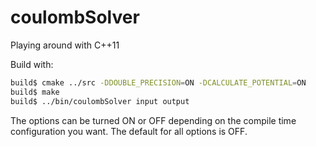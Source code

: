 # coulombSolver
Playing around with C++11

Build with:

```bash
build$ cmake ../src -DDOUBLE_PRECISION=ON -DCALCULATE_POTENTIAL=ON
build$ make
build$ ../bin/coulombSolver input output
```
The options can be turned ON or OFF depending on the compile time configuration you want.
The default for all options is OFF.
